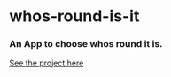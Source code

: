 # whos-round-is-it
### An App to choose whos round it is.
[See the project here](http://www.whosalad.uk)
